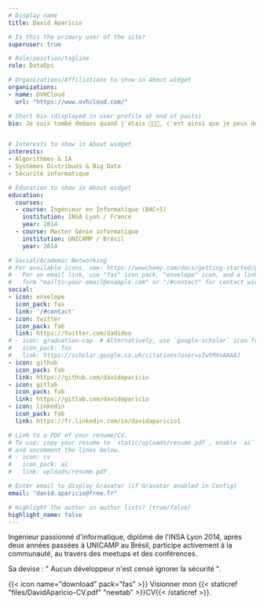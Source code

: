 ```yaml
---
# Display name
title: David Aparicio

# Is this the primary user of the site?
superuser: true

# Role/position/tagline
role: DataOps

# Organizations/Affiliations to show in About widget
organizations:
- name: OVHCloud
  url: "https://www.ovhcloud.com/"

# Short bio (displayed in user profile at end of posts)
bio: Je suis tombé dedans quand j'étais 👨‍👦‍👦, c'est ainsi que je peux définir mon début dans l'informatique. Il y a bien longtemps, depuis, de nouvelles technologies ont vu le jour...


# Interests to show in About widget
interests:
- Algorithmes & IA
- Systèmes Distribués & Big Data
- Sécurité informatique

# Education to show in About widget
education:
  courses:
  - course: Ingénieur en Informatique (BAC+5)
    institution: INSA Lyon / France
    year: 2014
  - course: Master Génie informatique
    institution: UNICAMP / Brésil
    year: 2014

# Social/Academic Networking
# For available icons, see: https://wowchemy.com/docs/getting-started/page-builder/#icons
#   For an email link, use "fas" icon pack, "envelope" icon, and a link in the
#   form "mailto:your-email@example.com" or "/#contact" for contact widget.
social:
- icon: envelope
  icon_pack: fas
  link: '/#contact'
- icon: twitter
  icon_pack: fab
  link: https://twitter.com/dadideo
# - icon: graduation-cap  # Alternatively, use `google-scholar` icon from `ai` icon pack
#   icon_pack: fas
#   link: https://scholar.google.co.uk/citations?user=sIwtMXoAAAAJ
- icon: github
  icon_pack: fab
  link: https://github.com/davidaparicio
- icon: gitlab
  icon_pack: fab
  link: https://gitlab.com/davidaparicio
- icon: linkedin
  icon_pack: fab
  link: https://fr.linkedin.com/in/davidaparicio1

# Link to a PDF of your resume/CV.
# To use: copy your resume to `static/uploads/resume.pdf`, enable `ai` icons in `params.toml`, 
# and uncomment the lines below.
# - icon: cv
#   icon_pack: ai
#   link: uploads/resume.pdf

# Enter email to display Gravatar (if Gravatar enabled in Config)
email: "david.aparicio@free.fr"

# Highlight the author in author lists? (true/false)
highlight_name: false
---
```


Ingénieur passionné d'informatique, diplômé de l'INSA Lyon 2014, après deux années passées à UNICAMP au Brésil, participe activement à la communauté, au travers des meetups et des conférences.

Sa devise : " Aucun développeur n'est censé ignorer la sécurité ".

{{< icon name="download" pack="fas" >}} Visionner mon {{< staticref "files/DavidAparicio-CV.pdf" "newtab" >}}CV{{< /staticref >}}.

